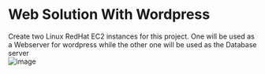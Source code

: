 # Web Solution With Wordpress
Create two Linux RedHat EC2 instances for this project. One will be used as a Webserver for wordpress while the other one will be used as the Database server  
![image](https://github.com/gideonsngo/DevOpsTraining/assets/74353147/9a6d0ddc-9b1e-4b73-ac2f-56dee07e0c33)
